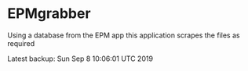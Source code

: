 # EPMgrabber
Using a database from the EPM app this application scrapes the files as required


Latest backup: Sun Sep 8 10:06:01 UTC 2019
